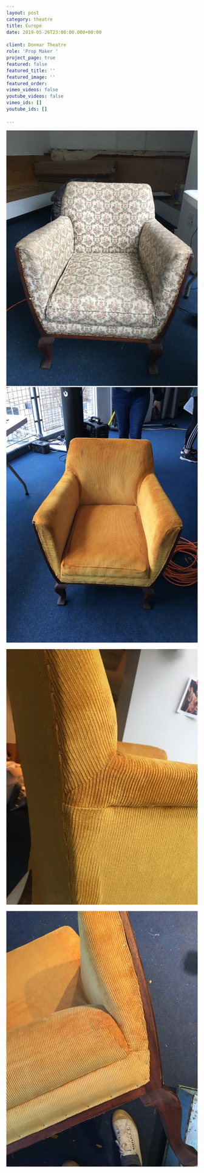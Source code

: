 ```yaml
---
layout: post
category: theatre
title: Europe
date: 2019-05-26T23:00:00.000+00:00

client: Donmar Theatre
role: 'Prop Maker '
project_page: true
featured: false
featured_title: ''
featured_image: ''
featured_order: 
vimeo_videos: false
youtube_videos: false
vimeo_ids: []
youtube_ids: []

---
```

![](/uploads/img_0909.JPG)![](/uploads/img_0949.JPG)

![](/uploads/img_0930.JPG)

![](/uploads/img_0932.JPG)